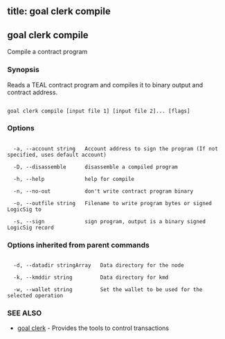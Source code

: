 title: goal clerk compile
---
## goal clerk compile



Compile a contract program



### Synopsis



Reads a TEAL contract program and compiles it to binary output and contract address.



```

goal clerk compile [input file 1] [input file 2]... [flags]

```



### Options



```

  -a, --account string   Account address to sign the program (If not specified, uses default account)

  -D, --disassemble      disassemble a compiled program

  -h, --help             help for compile

  -n, --no-out           don't write contract program binary

  -o, --outfile string   Filename to write program bytes or signed LogicSig to

  -s, --sign             sign program, output is a binary signed LogicSig record

```



### Options inherited from parent commands



```

  -d, --datadir stringArray   Data directory for the node

  -k, --kmddir string         Data directory for kmd

  -w, --wallet string         Set the wallet to be used for the selected operation

```



### SEE ALSO



* [goal clerk](../../clerk/clerk/)	 - Provides the tools to control transactions 



